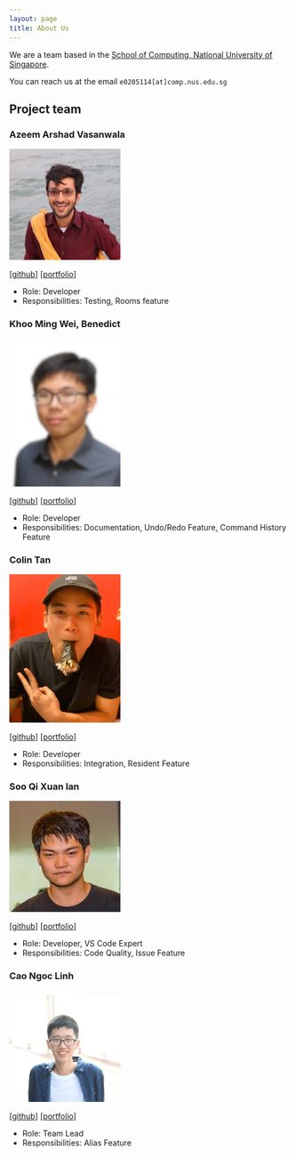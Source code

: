 ```yaml
---
layout: page
title: About Us
---
```


We are a team based in the [School of Computing, National University of Singapore](http://www.comp.nus.edu.sg).

You can reach us at the email `e0205114[at]comp.nus.edu.sg`

## Project team

### Azeem Arshad Vasanwala

<img src="images/drwala.png" width="200px">

[[github](https://github.com/DrWala)]
[[portfolio](team/drwala.md)]

* Role: Developer
* Responsibilities: Testing, Rooms feature

### Khoo Ming Wei, Benedict

<img src="images/benedictkhoomw.png" width="200px">

[[github](https://github.com/benedictkhoomw)]
[[portfolio](team/benedictkhoomw.md)]

* Role: Developer
* Responsibilities: Documentation, Undo/Redo Feature, Command History Feature

### Colin Tan

<img src="images/colintkn.png" width="200px">

[[github](https://github.com/colintkn)]
[[portfolio](team/colintkn.md)]

* Role: Developer
* Responsibilities: Integration, Resident Feature

### Soo Qi Xuan Ian

<img src="images/stein414.png" width="200px">

[[github](https://github.com/stein414)]
[[portfolio](team/stein414.md)]

* Role: Developer, VS Code Expert
* Responsibilities: Code Quality, Issue Feature

### Cao Ngoc Linh

<img src="images/cnlinh.png" width="200px">

[[github](https://github.com/cnlinh)]
[[portfolio](team/cnlinh.md)]

* Role: Team Lead
* Responsibilities: Alias Feature
